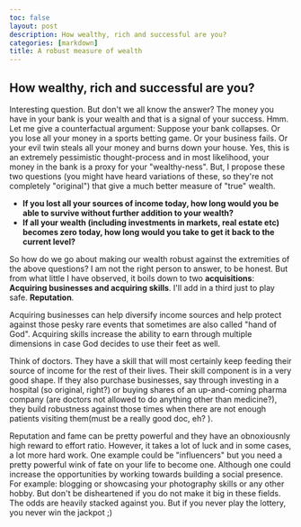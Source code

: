 ```yaml
---
toc: false
layout: post
description: How wealthy, rich and successful are you?
categories: [markdown]
title: A robust measure of wealth
---
```


## How wealthy, rich and successful are you? 
Interesting question. But don't we all know the answer? The money you have in your bank is your wealth and that is a signal of your success. Hmm. Let me give a counterfactual argument: Suppose your bank collapses. Or you lose all your money in a sports betting game. Or your business fails. Or your evil twin steals all your money and burns down your house. Yes, this is an extremely pessimistic thought-process and in most likelihood, your money in the bank is a proxy for your "wealthy-ness". But, I propose these two questions (you might have heard variations of these, so they're not completely "original") that give a much better measure of "true" wealth.
- <b>If you lost all your sources of income today, how long would you be able to survive without further addition to your wealth?</b> 
- <b>If all your wealth (including investments in markets, real estate etc) becomes zero today, how long would you take to get it back to the current level?</b>

So how do we go about making our wealth robust against the extremities of the above questions? I am not the right person to answer, to be honest. But from what little I have observed, it boils down to two <b>acquisitions</b>: <b>Acquiring businesses and acquiring skills</b>. I'll add in a third just to play safe. <b>Reputation</b>. 

Acquiring businesses can help diversify income sources and help protect against those pesky rare events that sometimes are also called "hand of God". Acquiring skills increase the ability to earn through multiple dimensions in case God decides to use their feet as well. 

Think of doctors. They have a skill that will most certainly keep feeding their source of income for the rest of their lives. Their skill component is in a very good shape. If they also purchase businesses, say through investing in a hospital (so original, right?) or buying shares of an up-and-coming pharma company (are doctors not allowed to do anything other than medicine?), they build robustness against those times when there are not enough patients visiting them(must be a really good doc, eh? ). 

Reputation and fame can be pretty powerful and they have an obnoxiousnly high reward to effort ratio. However, it takes a lot of luck and in some cases, a lot more hard work. One example could be "influencers" but you need a pretty powerful wink of fate on your life to become one. Although one could increase the opportunities by working towards building a social presence. For example: blogging or showcasing your photography skills or any other hobby. But don't be disheartened if you do not make it big in these fields. The odds are heavily stacked against you. But if you never play the lottery, you never win the jackpot ;)
